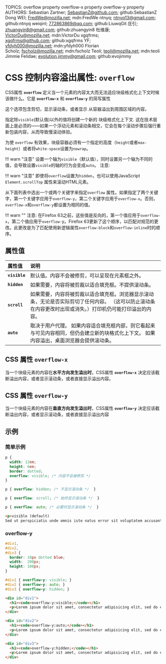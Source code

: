 TOPICS: overflow property
        overflow-x property
        overflow-y property
AUTHORS: Sebastian Zartner; SebastianZ@github.com; github:SebastianZ
         Dong WEI; FredWe@mozilla.net; mdn:FredWe
         ntnyq; ntnyq13@gmail.com; github:ntnyq
         weiqinl; 772863869@qq.com; github:LiuwqGit
         庄引; zhuangyin8@gmail.com; github:zhuangyin8
         杜维康; VictorDu@mozilla.net; mdn:VictorDu
         xgqfrms; xgqfrms@github.com; github:xgqfrms
         YF; yfdyh000@mozilla.net; mdn:yfdyh000
         Florian Scholz; fscholz@mozilla.net; mdn:fscholz
         Teoli; teoli@mozilla.net; mdn:teoli
         Jimmie Felidae; evolution.jimmy@gmail.com; github:evojimmy

# CSS 控制内容溢出属性: `overflow`

CSS属性 **`overflow`** 定义当一个元素的内容太大而无法适应块级格式化上下文时候该做什么。它是 **`overflow-x`** 和 **`overflow-y`** 的简写属性

这个选项包含剪切，显示滚动条，或者显示 从容器溢出到周围区域的内容。

指定除`visible`(默认值)以外的值将创建一个新的 块级格式化上下文. 这在技术层面上是必须的——如果一个浮动元素和滚动条相交，它会在每个滚动步骤后强行重新包装内容，从而导致慢滚动体验。

为使 `overflow` 有效果，块级容器必须有一个指定的高度（`height`或者`max-height`）或者将`white-space`设置为`nowrap`。

!!! warn "注意"
    设置一个轴为`visible`（默认值），同时设置另一个轴为不同的值，会导致设置`visible`的轴的行为会变成`auto`。 注意:

!!! warn "注意"
    即使将`overflow`设置为`hidden`，也可以使用JavaScript `Element.scrollTop` 属性来滚动HTML元素。

从下面列表中选出一个或两个关键字来指定`overflow` 属性。如果指定了两个关键字，第一个关键字应用于`overflow-y`，第二个关键字应用于`overflow-x`。否则，`overflow-x`和`overflow-y`都设置为相同的值。

!!! warn ""
    注意: 在Firefox 63之前，这些值是反向的，第一个值应用于`overflow-x`，第二个值应用于`overflow-`y。Firefox 63更新了这个顺序，以匹配对规范的更改。此更改是为了匹配使用新逻辑属性`overflow-block`和`overflow-inline`时的顺序。

## 属性值

| 属性值 | 说明 |
| :--- | :--- |
| **`visible`** | 默认值。内容不会被修剪，可以呈现在元素框之外。|
| **`hidden`** | 如果需要，内容将被剪裁以适合填充框。不提供滚动条。|
| **`scroll`** | 如果需要，内容将被剪裁以适合填充框。浏览器显示滚动条，无论是否实际剪切了任何内容。 （这可以防止滚动条在内容更改时出现或消失。）打印机仍可能打印溢出的内容。|
| **`auto`** | 取决于用户代理。 如果内容适合填充框内部，则它看起来与可见内容相同，但仍会建立新的块格式化上下文。 如果内容溢出，桌面浏览器会提供滚动条。|

## CSS 属性 `overflow-x`

当一个块级元素的内容在**水平方向发生溢出时**，CSS属性 **`overflow-x`** 决定应该截断溢出内容，或者显示滚动条，或者直接显示溢出内容。

## CSS 属性 `overflow-y`

当一个块级元素的内容在**垂直方向发生溢出时**，CSS属性 **`overflow-y`** 决定应该截断溢出内容，或者显示滚动条，或者直接显示溢出内容

## 示例

### 简单示例

```css
p {  
  width: 12em;
  height: 6em;
  border: dotted;
  overflow: visible; /* 内容不会被修剪 */
}

p { overflow: hidden; /* 不显示滚动条 */  }

p { overflow: scroll; /* 始终显示滚动条 */  }

p { overflow: auto; /* 必要时显示滚动条 */  }
```

```html
<p>visible (default)
Sed ut perspiciatis unde omnis iste natus error sit voluptatem accusantium doloremque laudantium.</p>
```

### overflow-y

```css
#div1,
#div2,
#div3 {
  border: 10px dotted blue;
  width:  200px;
  height: 100px;
}

#div1 { overflow-y: visible; }
#div2 { overflow-y: auto; }
#div3 { overflow-y: hidden; }
```

```html
<div id="div1">
  <h1><code>overflow-y:visible;</code></h1>
  <p>Lorem ipsum dolor sit amet, consectetur adipisicing elit, sed do eiusmod tempor incididunt ut labore et dolore magna aliqua. Ut enim ad minim veniam, quis nostrud exercitation ullamco laboris nisi ut aliquip ex ea commodo consequat. Duis aute irure dolor in reprehenderit in voluptate velit esse cillum dolore eu fugiat nulla pariatur.</p>
</div>

<div id="div2">
  <h1><code>overflow-y:auto;</code></h1>
  <p>Lorem ipsum dolor sit amet, consectetur adipisicing elit, sed do eiusmod tempor incididunt ut labore et dolore magna aliqua. Ut enim ad minim veniam, quis nostrud exercitation ullamco laboris nisi ut aliquip ex ea commodo consequat. Duis aute irure dolor in reprehenderit in voluptate velit esse cillum dolore eu fugiat nulla pariatur.</p>
</div>

<div id="div3">
  <h1><code>overflow-y:hidden;</code></h1>
  <p>Lorem ipsum dolor sit amet, consectetur adipisicing elit, sed do eiusmod tempor incididunt ut labore et dolore magna aliqua. Ut enim ad minim veniam, quis nostrud exercitation ullamco laboris nisi ut aliquip ex ea commodo consequat. Duis aute irure dolor in reprehenderit in voluptate velit esse cillum dolore eu fugiat nulla pariatur.</p>
</div>
```
